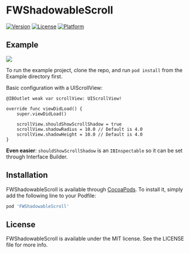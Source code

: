 # FWShadowableScroll

[![Version](https://img.shields.io/cocoapods/v/FWShadowableScroll.svg?style=flat)](https://cocoapods.org/pods/FWShadowableScroll)
[![License](https://img.shields.io/cocoapods/l/FWShadowableScroll.svg?style=flat)](https://cocoapods.org/pods/FWShadowableScroll)
[![Platform](https://img.shields.io/cocoapods/p/FWShadowableScroll.svg?style=flat)](https://cocoapods.org/pods/FWShadowableScroll)

## Example

![](https://thumbs.gfycat.com/AlarmingShockedGelada-size_restricted.gif)

To run the example project, clone the repo, and run `pod install` from the Example directory first.

Basic configuration with a UIScrollView:
```
@IBOutlet weak var scrollView: UIScrollView!

override func viewDidLoad() {
    super.viewDidLoad()
    
    scrollView.shouldShowScrollShadow = true
    scrollView.shadowRadius = 10.0 // Default is 4.0
    scrollView.shadowHeight = 10.0 // Default is 4.0
}
```

**Even easier**: `shouldShowScrollShadow` is an `IBInspectable` so it can be set through Interface Builder.

## Installation

FWShadowableScroll is available through [CocoaPods](https://cocoapods.org). To install
it, simply add the following line to your Podfile:

```ruby
pod 'FWShadowableScroll'
```

## License

FWShadowableScroll is available under the MIT license. See the LICENSE file for more info.
